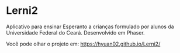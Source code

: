 # Lerni2
Aplicativo para ensinar Esperanto a crianças formulado por alunos da Universidade Federal do Ceará.
Desenvolvido em Phaser.

Você pode olhar o projeto em: https://hyuan02.github.io/Lerni2/

